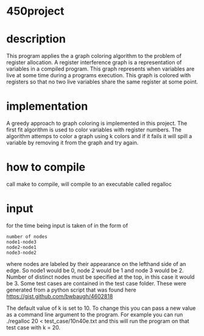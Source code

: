 # 450project

# description
This program applies the a graph coloring algorithm to the problem of register allocation. A register interference graph is a representation of variables in a compiled program. This graph represents when variables are live at some time during a programs execution. This graph is colored with registers so that no two live variables share the same register at some point.

# implementation
A greedy approach to graph coloring is implemented in this project. The first fit algorithm is used to color variables with register numbers. The algorithm attemps to color a graph using k colors and if it fails it will spill a variable by removing it from the graph and try again.

# how to compile
call make to compile, will compile to an executable called regalloc

# input
for the time being input is taken of in the form of

```
number of nodes
node1-node3
node2-node1
node3-node2
```

where nodes are labeled by their appearance on the lefthand side of an edge. So node1 would be 0, node 2 would be 1 and node 3 would be 2. Number of distinct nodes must be specified at the top, in this case it would be 3. Some test cases are contained in the test case folder. These were generated from a python script that was found here https://gist.github.com/bwbaugh/4602818

The default value of k is set to 10. To change this you can pass a new value as a command line argument to the program. For example you can run ./regalloc 20 < test_case/10n40e.txt and this will run the program on that test case with k = 20.
